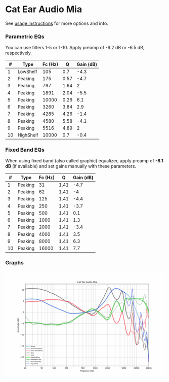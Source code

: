 # Cat Ear Audio Mia
See [usage instructions](https://github.com/jaakkopasanen/AutoEq#usage) for more options and info.

### Parametric EQs
You can use filters 1-5 or 1-10. Apply preamp of -6.2 dB or -6.5 dB, respectively.

|   # | Type      |   Fc (Hz) |    Q |   Gain (dB) |
|-----|-----------|-----------|------|-------------|
|   1 | LowShelf  |       105 | 0.7  |        -4.3 |
|   2 | Peaking   |       175 | 0.57 |        -4.7 |
|   3 | Peaking   |       797 | 1.64 |         2   |
|   4 | Peaking   |      1891 | 2.04 |        -5.5 |
|   5 | Peaking   |     10000 | 0.26 |         6.1 |
|   6 | Peaking   |      3260 | 3.84 |         2.9 |
|   7 | Peaking   |      4285 | 4.26 |        -1.4 |
|   8 | Peaking   |      4580 | 5.58 |        -4.1 |
|   9 | Peaking   |      5516 | 4.89 |         2   |
|  10 | HighShelf |     10000 | 0.7  |        -0.4 |

### Fixed Band EQs
When using fixed band (also called graphic) equalizer, apply preamp of **-8.1 dB** (if available) and set gains manually with these parameters.

|   # | Type    |   Fc (Hz) |    Q |   Gain (dB) |
|-----|---------|-----------|------|-------------|
|   1 | Peaking |        31 | 1.41 |        -4.7 |
|   2 | Peaking |        62 | 1.41 |        -4   |
|   3 | Peaking |       125 | 1.41 |        -4.4 |
|   4 | Peaking |       250 | 1.41 |        -3.7 |
|   5 | Peaking |       500 | 1.41 |         0.1 |
|   6 | Peaking |      1000 | 1.41 |         1.3 |
|   7 | Peaking |      2000 | 1.41 |        -3.4 |
|   8 | Peaking |      4000 | 1.41 |         3.5 |
|   9 | Peaking |      8000 | 1.41 |         6.3 |
|  10 | Peaking |     16000 | 1.41 |         7.7 |

### Graphs
![](./Cat%20Ear%20Audio%20Mia.png)

